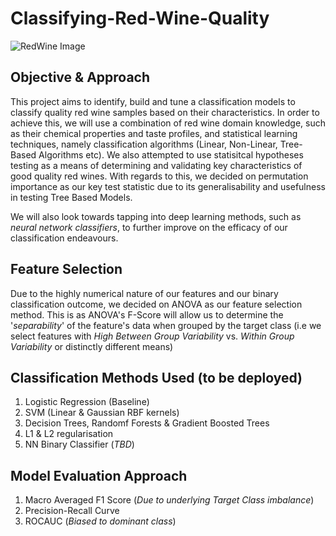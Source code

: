 # Classifying-Red-Wine-Quality
![RedWine Image](https://assets.bonappetit.com/photos/5c8940dc92041125f06c3b63/16:9/w_2560%2Cc_limit/Basically-Red-Wine-02.jpg)

## Objective & Approach
This project aims to identify, build and tune a classification models to classify quality red wine samples based on their characteristics.
In order to achieve this, we will use a combination of red wine domain knowledge, such as their chemical properties and taste profiles, and statistical learning techniques, namely classification algorithms (Linear, Non-Linear, Tree-Based Algorithms etc). We also attempted to use statisitcal hypotheses testing as a means of determining and validating key characteristics of good quality red wines. With regards to this, we decided on permutation importance as our key test statistic due to its generalisability and usefulness in testing Tree Based Models.

We will also look towards tapping into deep learning methods, such as *neural network classifiers*, to further improve on the efficacy of our classification endeavours.

## Feature Selection
Due to the highly numerical nature of our features and our binary classification outcome, we decided on ANOVA as our feature selection method. This is as ANOVA's F-Score will allow us to determine the '*separability*' of the feature's data when grouped by the target class (i.e we select features with *High Between Group Variability* vs. *Within Group Variability* or distinctly different means)

## Classification Methods Used (to be deployed)
1. Logistic Regression (Baseline)
2. SVM (Linear & Gaussian RBF kernels)
3. Decision Trees, Randomf Forests & Gradient Boosted Trees
4. L1 & L2 regularisation 
5. NN Binary Classifier (*TBD*)

## Model Evaluation Approach 
1. Macro Averaged F1 Score (*Due to underlying Target Class imbalance*)
2. Precision-Recall Curve
3. ROCAUC (*Biased to dominant class*)
